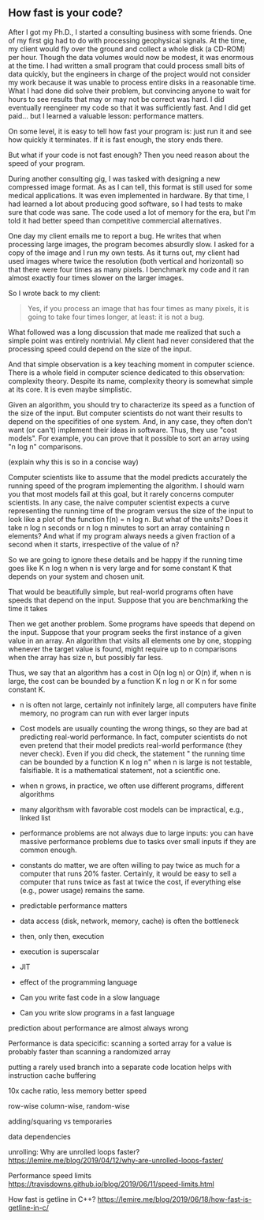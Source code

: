 ## How fast is your code?

After I got my Ph.D., I started a consulting business with some
friends. One of my first gig had to do with processing geophysical
signals. At the time, my client would fly over the ground and collect
a whole disk (a CD-ROM) per hour. Though the data volumes would
now be modest, it was enormous at the time. I had written a small
program that could process small bits of data quickly, but the engineers
in charge of the project would not consider my work because it was 
unable to process entire disks in a reasonable time. What I had done
did solve their problem, but convincing anyone to wait for hours to
see results that may or may not be correct was hard. I did eventually
reengineer my code so that it was sufficiently fast. And I did get
paid... but I learned a valuable lesson: performance matters.


On some level, it is easy to tell how fast your program is: 
just run it and see how quickly it terminates.
If it is fast enough, the story ends there.

But what if your code is not fast enough? Then you need reason
about the speed of your program.

During another consulting gig, I was tasked with designing a new
compressed image format. As as I can tell, this format is still used 
for some medical applications. It was even implemented in hardware. 
By that time, I had learned a lot about producing good software, so
I had tests to make sure that code was sane. The code used a lot of
memory for the era, but I'm told it had better speed than competitive
commercial alternatives.

One day my client emails me to report a bug. He writes that when
processing large images, the program becomes absurdly slow.
I asked for a copy of the image and I run my own tests. As it 
turns out, my client had used images where twice the resolution
(both vertical and horizontal) so that there were four times as many
pixels. I benchmark my code and it ran almost exactly four times slower
on the larger images.

So I wrote back to my client:

> Yes, if you process an image that has four times as many pixels, it is going to take four times longer, at least: it is not a bug.

What followed was a long discussion that made me realized that such a simple 
point was entirely nontrivial. My client had never considered that the
processing speed could depend on the size of the input.

And that simple observation is a key teaching moment in computer science.
There is a whole field in computer science dedicated to this observation:
complexity theory. Despite its name, complexity theory is somewhat simple
at its core. It is even maybe simplistic.

Given an algorithm, you should try to characterize its speed as a function
of the size of the input. But computer scientists do not want their results
to depend on the specifities of one system. And, in any case, they often
don't want (or can't) implement their ideas in software. Thus, they use
"cost models". For example, you can prove that it possible to sort
an array using "n log n" comparisons.

(explain why this is so in a concise way)

Computer scientists like to assume that the model predicts accurately the running speed of
the program implementing the algorithm. I should warn you that most models fail at 
this goal, but it rarely concerns computer scientists. In any case, 
the naive computer scientist expects a curve representing the running time of the 
program versus the size of the input to look like a plot of the function f(n) = n log n.
But what of the units? Does it take n log n seconds or n log n minutes to sort
an array containing n elements? And what if my program always needs a given fraction
of a second when it starts, irrespective of the value of n?

So we are going to ignore these details and be happy if the running time 
goes like K n log n  when n is very large and for some constant K that depends
on your system and chosen unit.

That would be beautifully simple, but real-world programs often have speeds
that depend on the input. Suppose that you are benchmarking the time it takes 


Then we get another problem. Some programs have speeds that depend on the input.
Suppose that your program seeks the first instance of a given value in an array.
An algorithm that visits all elements one by one, stopping whenever the target
value is found, might require up to n comparisons when the array has size n, but
possibly far less.

Thus, we say that an algorithm has a cost in O(n log n) or O(n) if, when n
is large, the cost can be bounded by a function K n log n or K n for some constant
K.


- n is often not large, certainly not infinitely large, all computers have finite memory, no program can run with ever larger inputs
- Cost models are usually counting the wrong things, so they are bad at predicting real-world performance. In fact, computer scientists do not even pretend that their model predicts real-world performance (they never check). Even if you did check, the statement " the running time can be bounded by a function K n log n" when n is large is not testable, falsifiable. It is a mathematical statement, not a scientific one.
- when n grows, in practice, we often use different programs, different algorithms
- many algorithsm with favorable cost models can be impractical, e.g., linked list
- performance problems are not always due to large inputs: you can have massive performance problems due to tasks over small inputs if they are common enough.
- constants do matter, we are often willing to pay twice as much for a computer that runs 20% faster. Certainly, it would be easy to sell a computer that runs twice as fast at twice the cost, if everything else (e.g., power usage) remains the same.


- predictable performance matters

- data access (disk, network, memory, cache) is often the bottleneck

- then, only then, execution
- execution is superscalar

- JIT
- effect of the programming language
- Can you write fast code in a slow language
- Can you write slow programs in a fast language


prediction about performance are almost always wrong

Performance is data specicific: scanning a sorted array for a value is probably faster than scanning a randomized array

putting a rarely used branch into a separate code location helps with instruction cache buffering
  
  10x cache ratio, less memory better speed
  
  row-wise column-wise, random-wise
  
  adding/squaring vs temporaries
  
  data dependencies
  
  unrolling: Why are unrolled loops faster?
https://lemire.me/blog/2019/04/12/why-are-unrolled-loops-faster/


Performance speed limits
https://travisdowns.github.io/blog/2019/06/11/speed-limits.html

How fast is getline in C++?
https://lemire.me/blog/2019/06/18/how-fast-is-getline-in-c/


